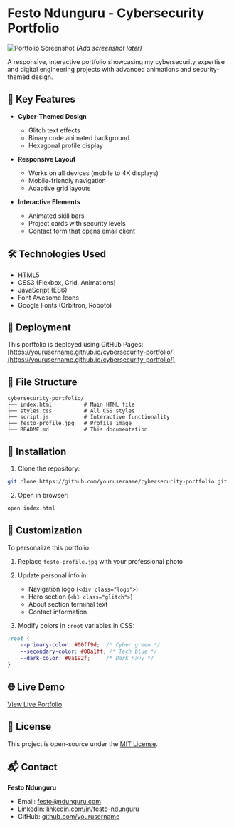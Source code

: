 # Festo Ndunguru - Cybersecurity Portfolio

![Portfolio Screenshot](./screenshot.png) *(Add screenshot later)*

A responsive, interactive portfolio showcasing my cybersecurity expertise and digital engineering projects with advanced animations and security-themed design.

## 🔐 Key Features

- **Cyber-Themed Design**
  - Glitch text effects
  - Binary code animated background
  - Hexagonal profile display

- **Responsive Layout**
  - Works on all devices (mobile to 4K displays)
  - Mobile-friendly navigation
  - Adaptive grid layouts

- **Interactive Elements**
  - Animated skill bars
  - Project cards with security levels
  - Contact form that opens email client

## 🛠️ Technologies Used

- HTML5
- CSS3 (Flexbox, Grid, Animations)
- JavaScript (ES6)
- Font Awesome Icons
- Google Fonts (Orbitron, Roboto)

## 🚀 Deployment

This portfolio is deployed using GitHub Pages:
[https://yourusername.github.io/cybersecurity-portfolio/](https://yourusername.github.io/cybersecurity-portfolio/)

## 📂 File Structure

```
cybersecurity-portfolio/
├── index.html          # Main HTML file
├── styles.css          # All CSS styles
├── script.js           # Interactive functionality
├── festo-profile.jpg   # Profile image
└── README.md           # This documentation
```

## 🔧 Installation

1. Clone the repository:
```bash
git clone https://github.com/yourusername/cybersecurity-portfolio.git
```

2. Open in browser:
```bash
open index.html
```

## 🎨 Customization

To personalize this portfolio:

1. Replace `festo-profile.jpg` with your professional photo
2. Update personal info in:
   - Navigation logo (`<div class="logo">`)
   - Hero section (`<h1 class="glitch">`)
   - About section terminal text
   - Contact information

3. Modify colors in `:root` variables in CSS:
```css
:root {
    --primary-color: #00ff9d;  /* Cyber green */
    --secondary-color: #00a1ff; /* Tech blue */
    --dark-color: #0a192f;     /* Dark navy */
}
```

## 🌐 Live Demo

[View Live Portfolio](https://yourusername.github.io/cybersecurity-portfolio/)

## 📜 License

This project is open-source under the [MIT License](LICENSE).

## 📬 Contact

**Festo Ndunguru**  
- Email: festo@ndunguru.com  
- LinkedIn: [linkedin.com/in/festo-ndunguru](https://linkedin.com/in/festo-ndunguru)  
- GitHub: [github.com/yourusername](https://github.com/yourusername)